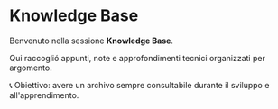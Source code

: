 # Knowledge Base

Benvenuto nella sessione **Knowledge Base**.

Qui raccoglió appunti, note e approfondimenti tecnici organizzati per argomento.

📞 Obiettivo: avere un archivo sempre consultabile durante il sviluppo e all'apprendimento.
